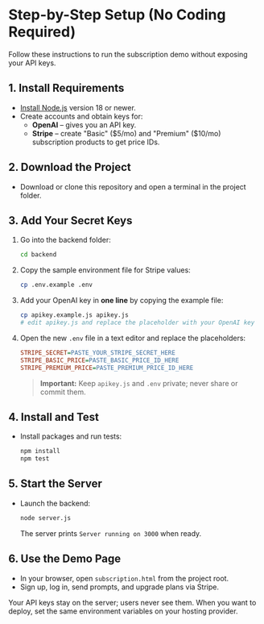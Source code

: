 # Step-by-Step Setup (No Coding Required)

Follow these instructions to run the subscription demo without exposing your API keys.

## 1. Install Requirements
- [Install Node.js](https://nodejs.org/) version 18 or newer.
- Create accounts and obtain keys for:
  - **OpenAI** – gives you an API key.
  - **Stripe** – create "Basic" ($5/mo) and "Premium" ($10/mo) subscription products to get price IDs.

## 2. Download the Project
- Download or clone this repository and open a terminal in the project folder.

## 3. Add Your Secret Keys
1. Go into the backend folder:
   ```bash
   cd backend
   ```
2. Copy the sample environment file for Stripe values:
   ```bash
   cp .env.example .env
   ```
3. Add your OpenAI key in **one line** by copying the example file:
   ```bash
   cp apikey.example.js apikey.js
   # edit apikey.js and replace the placeholder with your OpenAI key
   ```
4. Open the new `.env` file in a text editor and replace the placeholders:
   ```ini
   STRIPE_SECRET=PASTE_YOUR_STRIPE_SECRET_HERE
   STRIPE_BASIC_PRICE=PASTE_BASIC_PRICE_ID_HERE
   STRIPE_PREMIUM_PRICE=PASTE_PREMIUM_PRICE_ID_HERE
   ```
   > **Important:** Keep `apikey.js` and `.env` private; never share or commit them.

## 4. Install and Test
- Install packages and run tests:
  ```bash
  npm install
  npm test
  ```

## 5. Start the Server
- Launch the backend:
  ```bash
  node server.js
  ```
  The server prints `Server running on 3000` when ready.

## 6. Use the Demo Page
- In your browser, open `subscription.html` from the project root.
- Sign up, log in, send prompts, and upgrade plans via Stripe.

Your API keys stay on the server; users never see them. When you want to deploy, set the same environment variables on your hosting provider.

